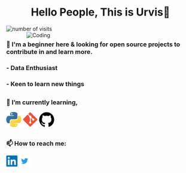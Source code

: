 <h1 align="center"> Hello People, This is Urvis👋</h1>  
<img src="https://badges.pufler.dev/visits/urvisism/urvisism" alt="number of visits">  
<img align="right" alt="Coding" width="450" 
     src="">
     
### 🔭 I'm a beginner here & looking for open source projects to contribute in and learn more.  
###  - Data Enthusiast
###  - Keen to learn new things

<h2></h2>
<h3 align="left">🌱 I’m currently learning,</h3>
<p align="left"> 
<code><img src="https://github.com/urvisism/urvisism/blob/a3f663fa790bd7e8a98321c2f67aae8f1459c202/Images/Python.png" alt="python" width="40" height="40"/></code>
<code><img src="https://github.com/urvisism/urvisism/blob/a3f663fa790bd7e8a98321c2f67aae8f1459c202/Images/git.png" alt="git" width="40" height="40"/></code>
<code><img src="https://github.com/urvisism/urvisism/blob/a3f663fa790bd7e8a98321c2f67aae8f1459c202/Images/github.png" alt="github" width="40" height="40"/></code>
</p>

<h2></h2>
<h3 align="left">📫 How to reach me:</h3>

<p align="left">
<a href="https://www.linkedin.com/in/urvis-maravaniya-753622151/" target="blank"><img align="center" src="https://github.com/urvisism/urvisism/blob/bea1f7b80476c2b0041c4731b6f6b48a98bc4c80/Images/linkedin.png" alt="LinkedIn" height="30" width="30" /></a>
<a href="https://twitter.com/urvisism" target="blank"><img align="center" src="https://github.com/urvisism/urvisism/blob/bea1f7b80476c2b0041c4731b6f6b48a98bc4c80/Images/twitter.png" alt="Twitter" height="30" width="30" /></a>
</p>

<!--
**urvisism/urvisism** is a ✨ _special_ ✨ repository because its `README.md` (this file) appears on your GitHub profile.

Here are some ideas to get you started:

- 🔭 I’m currently working on ...
- 🌱 I’m currently learning ...
- 👯 I’m looking to collaborate on ...
- 🤔 I’m looking for help with ...
- 💬 Ask me about ...
- 📫 How to reach me: ...
- 😄 Pronouns: ...
- ⚡ Fun fact: ...
-->
